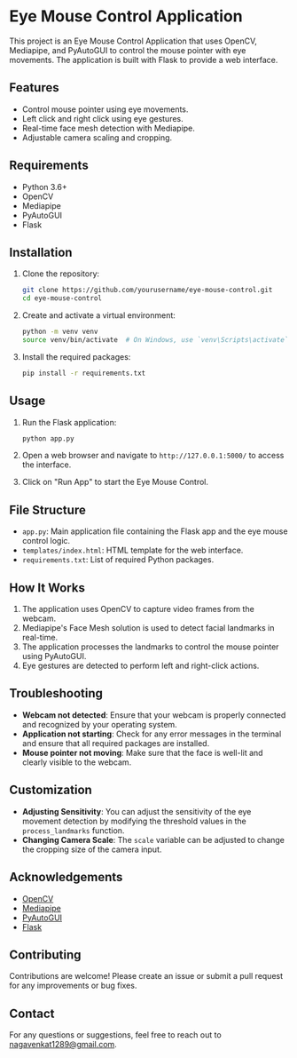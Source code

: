 # Eye Mouse Control Application

This project is an Eye Mouse Control Application that uses OpenCV, Mediapipe, and PyAutoGUI to control the mouse pointer with eye movements. The application is built with Flask to provide a web interface.

## Features

- Control mouse pointer using eye movements.
- Left click and right click using eye gestures.
- Real-time face mesh detection with Mediapipe.
- Adjustable camera scaling and cropping.

## Requirements

- Python 3.6+
- OpenCV
- Mediapipe
- PyAutoGUI
- Flask

## Installation

1. Clone the repository:

    ```bash
    git clone https://github.com/yourusername/eye-mouse-control.git
    cd eye-mouse-control
    ```

2. Create and activate a virtual environment:

    ```bash
    python -m venv venv
    source venv/bin/activate  # On Windows, use `venv\Scripts\activate`
    ```

3. Install the required packages:

    ```bash
    pip install -r requirements.txt
    ```

## Usage

1. Run the Flask application:

    ```bash
    python app.py
    ```

2. Open a web browser and navigate to `http://127.0.0.1:5000/` to access the interface.

3. Click on "Run App" to start the Eye Mouse Control.

## File Structure

- `app.py`: Main application file containing the Flask app and the eye mouse control logic.
- `templates/index.html`: HTML template for the web interface.
- `requirements.txt`: List of required Python packages.

## How It Works

1. The application uses OpenCV to capture video frames from the webcam.
2. Mediapipe's Face Mesh solution is used to detect facial landmarks in real-time.
3. The application processes the landmarks to control the mouse pointer using PyAutoGUI.
4. Eye gestures are detected to perform left and right-click actions.

## Troubleshooting

- **Webcam not detected**: Ensure that your webcam is properly connected and recognized by your operating system.
- **Application not starting**: Check for any error messages in the terminal and ensure that all required packages are installed.
- **Mouse pointer not moving**: Make sure that the face is well-lit and clearly visible to the webcam.

## Customization

- **Adjusting Sensitivity**: You can adjust the sensitivity of the eye movement detection by modifying the threshold values in the `process_landmarks` function.
- **Changing Camera Scale**: The `scale` variable can be adjusted to change the cropping size of the camera input.


## Acknowledgements

- [OpenCV](https://opencv.org/)
- [Mediapipe](https://mediapipe.dev/)
- [PyAutoGUI](https://pyautogui.readthedocs.io/)
- [Flask](https://flask.palletsprojects.com/)

## Contributing

Contributions are welcome! Please create an issue or submit a pull request for any improvements or bug fixes.

## Contact

For any questions or suggestions, feel free to reach out to [nagavenkat1289@gmail.com](nagavenkat1289@gmail.com).
